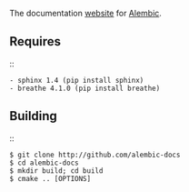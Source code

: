 
The documentation [website](http://docs.alembic.io) for 
[Alembic](http://github.com/alembic/alembic).

Requires
--------
::

    - sphinx 1.4 (pip install sphinx)
    - breathe 4.1.0 (pip install breathe)

Building
--------
::

    $ git clone http://github.com/alembic-docs
    $ cd alembic-docs
    $ mkdir build; cd build
    $ cmake .. [OPTIONS]


